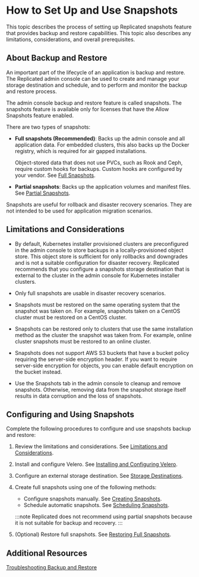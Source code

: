 # How to Set Up and Use Snapshots

This topic describes the process of setting up Replicated snapshots feature that provides backup and restore capabilities. This topic also describes any limitations, considerations, and overall prerequisites.

## About Backup and Restore

An important part of the lifecycle of an application is backup and restore. The Replicated admin console can be used to create and manage your storage destination and schedule, and to perform and monitor the backup and restore process.

The admin console backup and restore feature is called snapshots. The snapshots feature is available only for licenses that have the Allow Snapshots feature enabled.

There are two types of snapshots:
  * **Full snapshots (Recommended)**: Backs up the admin console and all application data. For embedded clusters, this also backs up the Docker registry, which is required for air gapped installations.

    Object-stored data that does not use PVCs, such as Rook and Ceph, require custom hooks for backups. Custom hooks are configured by your vendor. See [Full Snapshots](#full).

  * **Partial snapshots**: Backs up the application volumes and manifest files. See [Partial Snapshots](#partial).

Snapshots are useful for rollback and disaster recovery scenarios. They are not intended to be used for application migration scenarios.

## Limitations and Considerations

- By default, Kubernetes installer provisioned clusters are preconfigured in the admin console to store backups in a locally-provisioned object store. This object store is sufficient for only rollbacks and downgrades and is not a suitable configuration for disaster recovery. Replicated recommends that you configure a snapshots storage destination that is external to the cluster in the admin console for Kubernetes installer clusters.

- Only full snapshots are usable in disaster recovery scenarios.

- Snapshots must be restored on the same operating system that the snapshot was taken on. For example, snapshots taken on a CentOS cluster must be restored on a CentOS cluster.

- Snapshots can be restored only to clusters that use the same installation method as the cluster the snapshot was taken from. For example, online cluster snapshots must be restored to an online cluster.

- Snapshots does not support AWS S3 buckets that have a bucket policy requiring the server-side encryption header. If you want to require server-side encryption for objects, you can enable default encryption on the bucket instead.

- Use the Snapshots tab in the admin console to cleanup and remove snapshots. Otherwise, removing data from the snapshot storage itself results in data corruption and the loss of snapshots.


## Configuring and Using Snapshots

Complete the following procedures to configure and use snapshots backup and restore:

1. Review the limitations and considerations. See [Limitations and Considerations](#limitations-and-considerations).

1. Install and configure Velero. See [Installing and Configuring Velero](snapshots-velero-installing-config).

1. Configure an external storage destination. See [Storage Destinations](snapshots-storage-destinations).

1. Create full snapshots using one of the following methods:

    * Configure snapshots manually. See [Creating Snapshots](snapshots-creating).
    * Schedule automatic snapshots. See [Scheduling Snapshots](snapshots-scheduling).

    :::note
    Replicated does not recommend using partial snapshots because it is not suitable for backup and recovery.
    :::

1. (Optional) Restore full snapshots. See [Restoring Full Snapshots](snapshots-restoring-full).

## Additional Resources

[Troubleshooting Backup and Restore](snapshots-troubleshooting-backup-restore)
